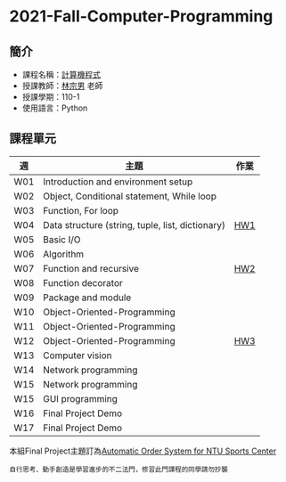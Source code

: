 # 2021-Fall-Computer-Programming
## 簡介
* 課程名稱：[計算機程式](https://coursemap.aca.ntu.edu.tw/course_map_all/course.php?code=901+10210)
* 授課教師：[林宗男](https://www.ee.ntu.edu.tw/profile1.php?teacher_id=901147) 老師
* 授課學期：110-1
* 使用語言：Python
 
## 課程單元
|週|主題|作業|
|----|----|----|
|W01|Introduction and environment setup||
|W02|Object, Conditional statement, While loop||
|W03|Function, For loop||
|W04|Data structure (string, tuple, list, dictionary)|[HW1](https://github.com/sleeping-psystudent/2021-Fall-Computer-Programming/tree/main/HW1)|
|W05|Basic I/O||
|W06|Algorithm||
|W07|Function and recursive|[HW2](https://github.com/sleeping-psystudent/2021-Fall-Computer-Programming/tree/main/HW2)|
|W08|Function decorator||
|W09|Package and module||
|W10|Object-Oriented-Programming||
|W11|Object-Oriented-Programming||
|W12|Object-Oriented-Programming|[HW3](https://github.com/sleeping-psystudent/2021-Fall-Computer-Programming/tree/main/HW3)|
|W13|Computer vision||
|W14|Network programming||
|W15|Network programming||
|W15|GUI programming||
|W16|Final Project Demo||
|W17|Final Project Demo|

本組Final Project主題訂為[Automatic Order System for NTU Sports Center](https://github.com/sleeping-psystudent/Automatic-Order-System-for-NTU-Sports-Center)

    自行思考、動手創造是學習進步的不二法門，修習此門課程的同學請勿抄襲
